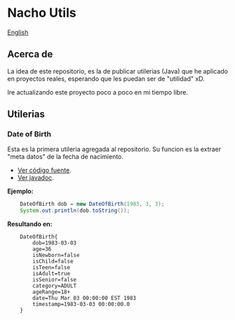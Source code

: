 # Nacho Utils

[English](README.md)

## Acerca de

La idea de este repositorio, es la de publicar utilerias (Java) 
que he aplicado en proyectos reales, esperando que les 
puedan ser de "utilidad" xD.

Ire actualizando este proyecto poco a poco en mi tiempo libre.

## Utilerias

### Date of Birth
Esta es la primera utileria agregada al repositorio. 
Su funcion es la extraer "meta datos" de la fecha de nacimiento.

* [Ver código fuente](src/main/mx/com/nacho/utils/DateOfBirth.java).
* [Ver javadoc](docs/mx/com/nacho/utils/DateOfBirth.html).

**Ejemplo:**
```java
    DateOfBirth dob = new DateOfBirth(1983, 3, 3);
    System.out.println(dob.toString());
``` 

**Resultando en:**
```
    DateOfBirth{
        dob=1983-03-03
        age=36
        isNewborn=false
        isChild=false
        isTeen=false
        isAdult=true
        isSenior=false
        category=ADULT
        ageRange=18+
        date=Thu Mar 03 00:00:00 EST 1983
        timestamp=1983-03-03 00:00:00.0
    }
```

